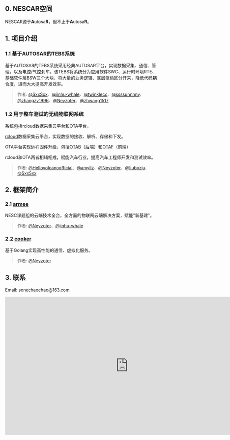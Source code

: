 ## 0. NESCAR空间
NESCAR源于**A**utosa**R**，但不止于**A**utosa**R**。

## 1. 项目介绍

### 1.1 基于AUTOSAR的TEBS系统
基于AUTOSAR的TEBS系统采用经典AUTOSAR平台，实现数据采集、通信、管理，以及电控/气控刹车。该TEBS将系统分为应用软件SWC、运行时环境RTE、基础软件层BSW三个大块，将大量的业务逻辑、底层驱动区分开来，降低代码耦合度，进而大大提高开发效率。

> 作者: [@SxxSxx](https://github.com/SxxSxx)、[@jinhu-whale](https://github.com/jinghu-whale)、[@twinklecc](https://github.com/twinklecc)、[@ssssunnnny](https://github.com/ssssunnnny)、[@zhangzy1996](https://github.com/zhangzy1996)、[@Neyzoter](https://github.com/Neyzoter)、[@zhwang1517](https://github.com/zhwang1517)

### 1.2 用于整车测试的无线物联网系统
系统包括rcloud数据采集云平台和OTA平台。

[rcloud](https://rcloud.nescar.icu)数据采集云平台，实现数据的接收、解析、存储和下发。

OTA平台实现远程固件升级，包括[OTAB](https://otab.nescar.icu)（后端）和[OTAF](https://otaf.nescar.icu)（前端）

rcloud和OTA两者相辅相成，赋能汽车行业，提高汽车工程师开发和测试效率。

> 作者: [@Hellovolcanoofficial](https://github.com/Hellovolcanoofficial)、[@amyllz](https://github.com/amyllz)、[@Neyzoter](https://github.com/Neyzoter)、[@liubozju](https://github.com/liubozju)、[@SxxSxx](https://github.com/SxxSxx)

## 2. 框架简介
### 2.1 [armee](https://armee.nescar.icu/)

NESC课题组的云端技术全台，全方面的物联网云端解决方案，赋能"新基建"。

> 作者: [@Neyzoter](https://github.com/Neyzoter)、[@jinhu-whale](https://github.com/jinghu-whale)

### 2.2 [cooker](https://cooker.nescar.icu/)

基于Golang实现高性能的通信、虚拟化服务。

> 作者: [@Neyzoter](https://github.com/Neyzoter)

## 3. 联系

Email: sonechaochao@163.com

<iframe 
    width="800" 
    height="450" 
    src="https://v.miaopai.com/iframe?scid=SvyHaHOczsp7B6ftW86oqMMz62-h5ai6~Fwp8A__"
    frameborder="0" 
    allowfullscreen>
</iframe>
